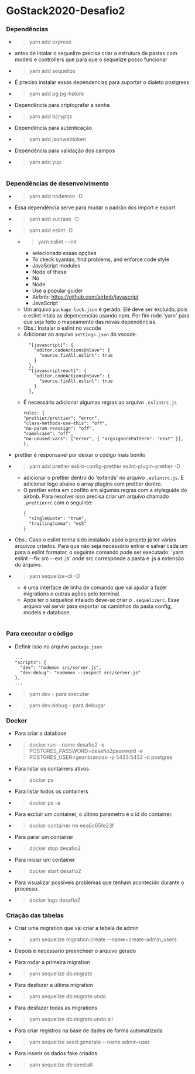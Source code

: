 # GoStack2020-Desafio2

### Dependências
  * >yarn add express

  * antes de intalar o sequelize precisa criar a estrutura de pastas com models e controllers que para que o sequelize posso funcionar
  * >yarn add sequelize

  * É preciso instalar essas dependencias para suportar o dialeto postgress
  * >yarn add pg pg-hstore

  * Dependência para criptografar a senha
  * >yarn add bcryptjs

  * Dependência para autenticação
  * >yarn add jsonwebtoken

  * Dependência para validação dos campos
  * >yarn add yup

#

### Dependências de desenvolvimento
  * >yarn add nodemon -D

  * Essa dependência serve para mudar o padrão dos import e export
  * >yarn add sucrase -D

  * >yarn add eslint -D
    * >yarn eslint --init
      * selecionado essas opções
      * To ckeck syantax, find problems, and enforce code style
      * JavaScript modules
      * Node of these
      * No
      * Node
      * Use a popular guider
      * Airbnb: https://github.com/airbnb/javascript
      * JavaScript
    * Um arquivo `package-lock.json` é gerado. Ele deve ser excluido, pois o eslint intala as depencencias usando npm. Por fim rode 'yarn' para que seja feito o mapeamento das novas dependências.
    * Obs.: Instalar o eslint no vscode
    * Adicionar ao arquivo `settings.json` do vscode.
      ````
        "[javascript]": {
          "editor.codeActionsOnSave": {
            "source.fixAll.eslint": true
          }
        },
        "[javascriptreact]": {
          "editor.codeActionsOnSave": {
            "source.fixAll.eslint": true
          }
        },
        ````
    * É necessário adicionar algumas regras ao arquivo `.eslintrc.js`
      ````
      rules: {
      "prettier/prettier": "error",
      "class-methods-use-this": "off",
      "no-param-reassign": "off",
      "camelcase": "off",
      "no-unused-vars": ["error", { "argsIgnorePattern": "next" }],
      },

      ````

  * prettier é responsavel por deixar o código mais bonito
  * >yarn add prettier eslint-config-prettier eslint-plugin-prettier -D
    * adicionar o prettier dentro do 'extends' no arquivo `.eslintrc.js`. E adicionar logo abaixo o array plugins com prettier dentro.
    * O prettier entra em conflito em algumas regras com a styleguide do airbnb. Para resolver isso precisa criar um arquivo chamado `.prettierrc` com o seguinte:
      ````
      {
        "singleQuote": "true",
        "trailingComma": "es5"
      }
      ````

  * Obs.: Caso o eslint tenha sido instalado após o projeto já ter vários arquivos criados. Para que não seja necessário entrar e salvar cada um para o eslint formatar, o seguinte comando pode ser executado:
  'yarn eslint --fix src --ext .js'
  onde src corresponde a pasta e .js a extensão do arquivo.

* >yarn sequelize-cli -D
  * é uma interface de linha de comando que vai ajudar a fazer migrations e outras ações pelo terminal.
  * Após ter o sequelice intalado deve-se criar o `.sequelizerc`. Esse arquivo vai servir para exportar os caminhos da pasta config, models e database.


#

### Para executar o código
  * Definir isso no arquivo `package.json`
    ````
    ...
    "scripts": {
      "dev": "nodemon src/server.js",
      "dev:debug": "nodemon --inspect src/server.js"
    },
    ...
    ````

  * >yarn dev - para executar
  * >yarn dev:debug - para debugar


### Docker
  * Para criar a database
  * >docker run --name desafio2 -e POSTGRES_PASSWORD=desafio2password -e POSTGRES_USER=geanbrandao -p 5433:5432 -d postgres

  * Para listar os containers ativos
  * >docker ps
  * Para listar todos os containers
  * >docker ps -a
  * Para excluir um container, o último parametro é o id do container.
  * >docker container rm eea6c65fe23f
  * Para parar um container
  * >docker stop desafio2
  * Para iniciar um container
  * >docker start desafio2
  * Para visualizar possíveis problemas que tenham acontecido durante o processo.
  * >docker logs desafio2

### Criação das tabelas

  * Criar uma migration que vai criar a tebela de admin
  * > yarn sequelize migration:create --name=create-admin_users

  * Depois é necessario preencheer o arquivo gerado

  * Para rodar a primeira migration
  * >yarn sequelize db:migrate

  * Para desfazer a última migration
  * >yarn sequelize db:migrate:undo

  * Para desfazer todas as migrations
  * >yarn sequelize db:migrate:undo:all

  * Para criar registros na base de dados de forma automatizada
  * >yarn sequelize seed:generate --name admin-user

  * Para inserir os dados fake criados
  * >yarn sequelize db:seed:all
